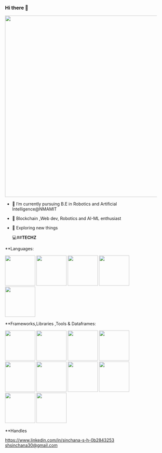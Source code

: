 ### Hi there 👋



 <img src="https://user-images.githubusercontent.com/116704673/220570954-ef18a5a9-2f0e-4c14-96bb-c3eaf3a45cf8.jpg" width="1170" height="600">


- 🔭 I’m currently pursuing B.E in Robotics and Artificial Intelligence@NMAMIT
- 🌱 Blockchain ,Web dev, Robotics and AI-ML enthusiast
- 👯 Exploring new things 
       
  💻##**TECHZ**
   
**Languages:


 <img src="https://user-images.githubusercontent.com/116704673/220575989-f83bbca6-56ab-448c-9677-dbb3682ae5e2.png" width="100" height="100"> <img src="https://user-images.githubusercontent.com/116704673/220576101-71db229e-1780-4bbd-8753-2ce20933b99c.png" width="100" height="100">   <img src="https://user-images.githubusercontent.com/116704673/220576235-02fe15ed-14f3-413f-a15a-124fb4258d85.png" width="100" height="100">  <img src="https://user-images.githubusercontent.com/116704673/220576369-04b84142-a8cb-4ead-acd9-abc34fe9aaeb.png" width="100" height="100">   <img src="https://user-images.githubusercontent.com/116704673/220582364-1910677c-8405-41ee-b709-86c07f5647dd.png" width="100" height="100">

**Frameworks,Libraries ,Tools & Dataframes:

<img src="https://user-images.githubusercontent.com/116704673/220576972-e17651f5-5528-4e93-85ac-beae9e7537a8.png" width="100" height="100"> <img src="https://user-images.githubusercontent.com/116704673/220580790-b88d1e6e-4876-42ed-851c-819911e38401.png" width="100" height="100">  <img src="https://user-images.githubusercontent.com/116704673/220581021-57b2b9d4-18f5-4c83-93bc-24433bb9a086.png" width="100" height="100">  <img src="https://user-images.githubusercontent.com/116704673/220581396-922377c4-2d1a-46d1-9be4-c881e35fcd1d.png" width="100" height="100">  <img src="https://user-images.githubusercontent.com/116704673/220581685-5543c840-943c-44dd-a880-be1a6801697f.png" width="100" height="100">  <img src="https://user-images.githubusercontent.com/116704673/220582029-c7b15a47-20a6-403a-a22a-79e3af490743.png" width="100" height="100">  <img src="https://user-images.githubusercontent.com/116704673/220583098-d39a2272-3b89-4b65-a064-b264ea7ad223.png" width="100" height="100">  <img src="https://user-images.githubusercontent.com/116704673/220585105-4d965939-986f-46cb-b5ab-4073c97d3300.png" width="100" height="100">  <img src="https://user-images.githubusercontent.com/116704673/220585538-3bb40bcc-767d-41ee-a451-2c4ad76e1511.png" width="100" height="100">  <img src="https://user-images.githubusercontent.com/116704673/220585778-e0b965d7-69df-4efc-b3b9-b70efb982a92.png" width="100" height="100"> 

**Handles

https://www.linkedin.com/in/sinchana-s-h-0b2843253 
shsinchana30@gmail.com



 
 




       

